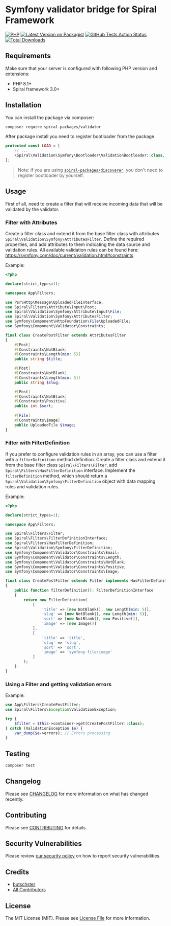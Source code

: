 # Symfony validator bridge for Spiral Framework

[![PHP](https://img.shields.io/packagist/php-v/spiral-packages/validator.svg?style=flat-square)](https://packagist.org/packages/spiral-packages/validator)
[![Latest Version on Packagist](https://img.shields.io/packagist/v/spiral-packages/validator.svg?style=flat-square)](https://packagist.org/packages/spiral-packages/validator)
[![GitHub Tests Action Status](https://img.shields.io/github/workflow/status/spiral-packages/validator/run-tests?label=tests&style=flat-square)](https://github.com/spiral-packages/validator/actions?query=workflow%3Arun-tests+branch%3Amain)
[![Total Downloads](https://img.shields.io/packagist/dt/spiral-packages/validator.svg?style=flat-square)](https://packagist.org/packages/spiral-packages/validator)

## Requirements

Make sure that your server is configured with following PHP version and extensions:

- PHP 8.1+
- Spiral framework 3.0+


## Installation

You can install the package via composer:

```bash
composer require spiral-packages/validator
```

After package install you need to register bootloader from the package.

```php
protected const LOAD = [
    // ...
    \Spiral\Validation\Symfony\Bootloader\ValidationBootloader::class,
];
```

> Note: if you are using [`spiral-packages/discoverer`](https://github.com/spiral-packages/discoverer),
> you don't need to register bootloader by yourself.

## Usage

First of all, need to create a filter that will receive incoming data that will be validated by the validator.

### Filter with Attributes

Create a filter class and extend it from the base filter class with attributes `Spiral\Validation\Symfony\AttributesFilter`.
Define the required properties, and add attributes to them indicating the data source and validation rules.
All available validation rules can be found here:
https://symfony.com/doc/current/validation.html#constraints

Example:
```php
<?php

declare(strict_types=1);

namespace App\Filters;

use Psr\Http\Message\UploadedFileInterface;
use Spiral\Filters\Attribute\Input\Post;
use Spiral\Validation\Symfony\Attribute\Input\File;
use Spiral\Validation\Symfony\AttributesFilter;
use Symfony\Component\HttpFoundation\File\UploadedFile;
use Symfony\Component\Validator\Constraints;

final class CreatePostFilter extends AttributesFilter
{
    #[Post]
    #[Constraints\NotBlank]
    #[Constraints\Length(min: 5)]
    public string $title;

    #[Post]
    #[Constraints\NotBlank]
    #[Constraints\Length(min: 5)]
    public string $slug;

    #[Post]
    #[Constraints\NotBlank]
    #[Constraints\Positive]
    public int $sort;
    
    #[File]
    #[Constraints\Image]
    public UploadedFile $image;
}

```

### Filter with FilterDefinition
If you prefer to configure validation rules in an array, you can use a filter with a `filterDefinition` method definition.
Create a filter class and extend it from the base filter class `Spiral\Filters\Filter`, add `Spiral\Filters\HasFilterDefinition` interface.
Implement the `filterDefinition` method, which should return a `Spiral\Validation\Symfony\FilterDefinition` object with 
data mapping rules and validation rules.

Example:
```php
<?php

declare(strict_types=1);

namespace App\Filters;

use Spiral\Filters\Filter;
use Spiral\Filters\FilterDefinitionInterface;
use Spiral\Filters\HasFilterDefinition;
use Spiral\Validation\Symfony\FilterDefinition;
use Symfony\Component\Validator\Constraints\Email;
use Symfony\Component\Validator\Constraints\Length;
use Symfony\Component\Validator\Constraints\NotBlank;
use Symfony\Component\Validator\Constraints\Positive;
use Symfony\Component\Validator\Constraints\Image;

final class CreatePostFilter extends Filter implements HasFilterDefinition
{
    public function filterDefinition(): FilterDefinitionInterface
    {
        return new FilterDefinition(
            [
                'title' => [new NotBlank(), new Length(min: 5)],
                'slug' => [new NotBlank(), new Length(min: 5)],
                'sort' => [new NotBlank(), new Positive()],
                'image' => [new Image()]
            ],
            [
                'title' => 'title',
                'slug' => 'slug',
                'sort' => 'sort',
                'image' => 'symfony-file:image'
            ]
        );
    }
}
```

### Using a Filter and getting validation errors

Example:
```php
use App\Filters\CreatePostFilter;
use Spiral\Filters\Exception\ValidationException;

try {
    $filter = $this->container->get(CreatePostFilter::class); 
} catch (ValidationException $e) {
    var_dump($e->errors); // Errors processing
}
```

## Testing

```bash
composer test
```

## Changelog

Please see [CHANGELOG](CHANGELOG.md) for more information on what has changed recently.

## Contributing

Please see [CONTRIBUTING](.github/CONTRIBUTING.md) for details.

## Security Vulnerabilities

Please review [our security policy](../../security/policy) on how to report security vulnerabilities.

## Credits

- [butschster](https://github.com/spiral-packages)
- [All Contributors](../../contributors)

## License

The MIT License (MIT). Please see [License File](LICENSE) for more information.
